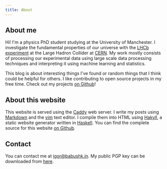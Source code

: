 ```yaml
---
title: About
---
```


## About me

Hi! I'm a physics PhD student studying at the University of Manchester.
I investigate the fundamental properties of our universe with the
[LHCb experiment](http://lhcb-public.web.cern.ch/lhcb-public/)
at the Large Hadron Collider at [CERN](http://home.cern).
My work mostly consists of processing our experimental data using large scale
data processing techniques and interpreting it using machine learning and
statistics.

This blog is about interesting things I've found or random things that I think
could be helpful for others.
I like contributing to open source projects in my free time.
Check out my projects [on Github](https://github.com/ibab)!

## About this website

This website is served using the [Caddy](https://caddyserver.com) web server.
I write my posts using [Markdown](http://en.wikipedia.org/wiki/Markdown) and the [vim](http://www.vim.org/) text editor.
I compile them into HTML using [Hakyll](http://jaspervdj.be/hakyll/), a static website generator written in [Haskell](http://www.haskell.org/haskellwiki/Haskell).
You can find the complete source for this website [on Github](https://github.com/ibab/babushk.in).

## Contact

You can contact me at [igor@babushk.in](mailto:igor@babushk.in).
My public PGP key can be downloaded from [here](/files/babushkin.pub.asc).
